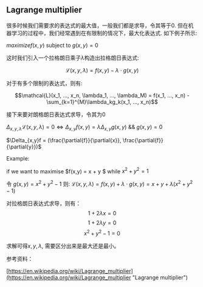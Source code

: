 ## Lagrange multiplier ##

很多时候我们需要求的表达式的最大值，一般我们都是求导，令其等于0. 但在机器学习的过程中，我们经常遇到在有限制的情况下，最大化表达式. 如下例子所示:

$maximize f(x,y)$ subject to $g(x,y)=0$

这时我们引入一个拉格朗日乘子$\lambda$构造出拉格朗日表达式:

$$\mathcal{L}(x,y,\lambda) = f(x,y) - \lambda \cdot g(x,y)$$

对于有多个限制的表达式，则有:

$$\mathcal{L}(x_1, ..., x_n, \lambda_1, ..., \lambda_M) = f(x_1, ..., x_n) - \sum_{k=1}^{M}\lambda_kg_k(x_1, ..., x_n)$$

接下来要对朗格朗日表达式求导，令其为0

$\Delta_{x,y,\lambda}\mathcal{L}(x,y,\lambda) = 0 \iff \Delta_{x,y}f(x,y) = \lambda \Delta_{x,y}g(x,y)$   &&  $g(x,y) = 0$

$\Delta_{x,y}f = (\frac{\partial{f}}{\partial{x}}, \frac{\partial{f}}{\partial{y}})$

Example:

if we want to maximise $f(x,y) = x + y $ while $x^2 + y^2 = 1$

令 $g(x,y) = x^2+y^2-1$ 则: $\mathcal{L}(x,y,\lambda) = f(x,y) + \lambda \cdot g(x,y) = x + y + \lambda(x^2+y^2-1)$

对拉格朗日表达式求导，则有：
$$1+2\lambda x = 0$$  $$1+2\lambda y = 0$$  $$x^2 + y^2 - 1 = 0$$

求解可得$x,y,\lambda$, 需要区分出来是最大还是最小。

参考资料：

[https://en.wikipedia.org/wiki/Lagrange_multiplier](https://en.wikipedia.org/wiki/Lagrange_multiplier "Lagrange multiplier")


